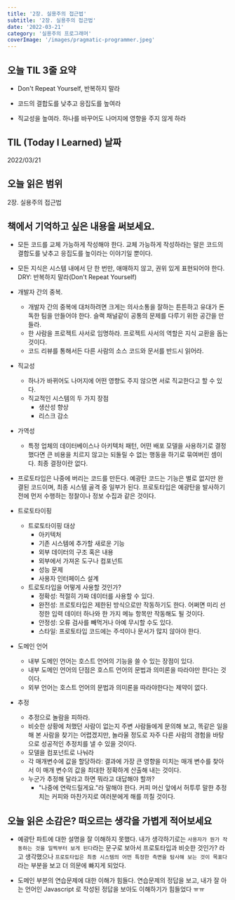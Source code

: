 ```yaml
---
title: '2장. 실용주의 접근법'
subtitle: '2장. 실용주의 접근법'
date: '2022-03-21'
category: '실용주의 프로그래머'
coverImage: '/images/pragmatic-programmer.jpeg'
---
```


## 오늘 TIL 3줄 요약

- Don't Repeat Yourself, 반복하지 말라

- 코드의 결합도를 낮추고 응집도를 높여라

- 직교성을 높여라. 하나를 바꾸어도 나머지에 영향을 주지 않게 하라

## TIL (Today I Learned) 날짜

2022/03/21

## 오늘 읽은 범위

2장. 실용주의 접근법

## 책에서 기억하고 싶은 내용을 써보세요.

- 모든 코드를 교체 가능하게 작성해야 한다. 교체 가능하게 작성하라는 말은 코드의 결합도를 낮추고 응집도를 높이라는 이야기일 뿐이다.

- 모든 지식은 시스템 내에서 단 한 번만, 애매하지 않고, 권위 있게 표현되어야 한다. DRY: 반복하지 말라(Don't Repeat Yourself)

- 개발자 간의 중복.
  - 개발자 간의 중복에 대처하려면 크게는 의사소통을 잘하는 튼튼하고 유대가 돈독한 팀을 만들어야 한다. 슬랙 채널같이 공통의 문제를 다루기 위한 공간을 만들라.
  - 한 사람을 프로젝트 사서로 임명하라. 프로젝트 사서의 역할은 지식 교환을 돕는 것이다.
  - 코드 리뷰를 통해서든 다른 사람의 소스 코드와 문서를 반드시 읽어라.
- 직교성
  - 하나가 바뀌어도 나머지에 어떤 영향도 주지 않으면 서로 직교한다고 할 수 있다.
  - 직교적인 시스템의 두 가지 장점
    - 생산성 향상
    - 리스크 감소
- 가역성
  - 특정 업체의 데이터베이스나 아키텍처 패턴, 어떤 배포 모델을 사용하기로 결정했다면 큰 비용을 치르지 않고는 되돌릴 수 없는 행동을 하기로 묶여버린 셈이다. 최종 결정이란 없다.
- 프로토타입은 나중에 버리는 코드를 만든다. 예광탄 코드는 기능은 별로 없지만 완결된 코드이며, 최종 시스템 골격 중 일부가 된다. 프로토타입은 예광탄을 발사하기 전에 먼저 수행하는 정찰이나 정보 수집과 같은 것이다.

- 트로토타이핑
  - 트로토타이핑 대상
    - 아키텍처
    - 기존 시스템에 추가할 새로운 기능
    - 외부 데이터의 구조 혹은 내용
    - 외부에서 가져온 도구나 컴포넌트
    - 성능 문제
    - 사용자 인터페이스 설계
  - 트로토타입을 어떻게 사용할 것인가?
    - 정확성: 적절히 가짜 데이터를 사용할 수 있다.
    - 완전성: 프로토타입은 제한된 방식으로만 작동하기도 한다. 어쩌면 미리 선정한 입력 데이터 하나와 한 가지 메뉴 항목만 작동해도 될 것이다.
    - 안정성: 오류 검사를 빼먹거나 아예 무시할 수도 있다.
    - 스타일: 프로토타입 코드에는 주석이나 문서가 많지 않아야 한다.
- 도메인 언어
  - 내부 도메인 언어는 호스트 언어의 기능을 쓸 수 있는 장점이 있다.
  - 내부 도메인 언어의 단점은 호스트 언어의 문법과 의미론을 따라야만 한다는 것이다.
  - 외부 언어는 호스트 언어의 문법과 의미론을 따라야한다는 제약이 없다.
- 추정
  - 추정으로 놀람을 피하라.
  - 비슷한 상황에 처했던 사람이 없는지 주변 사람들에게 문의해 보고, 똑같은 일을 해 본 사람을 찾기는 어렵겠지만, 놀라울 정도로 자주 다른 사람의 경험을 바탕으로 성공적인 추정치를 낼 수 있을 것이다.
  - 모델을 컴포넌트로 나눠라
  - 각 매개변수에 값을 할당하라: 결과에 가장 큰 영향을 미치는 매개 변수를 찾아서 이 매개 변수의 값을 최대한 정확하게 산출해 내는 것이다.
  - 누군가 추정해 달라고 하면 뭐라고 대답해야 할까?
    - "나중에 연락드릴게요."라 말해야 한다. 커피 머신 앞에서 허투루 말한 추정치는 커피와 마찬가지로 여러분에게 해를 끼칠 것이다.

## 오늘 읽은 소감은? 떠오르는 생각을 가볍게 적어보세요

- 예광탄 파트에 대한 설명을 잘 이해하지 못했다. 내가 생각하기로는 `사용자가 뭔가 작동하는 것을 일찍부터 보게 된다`라는 문구로 보아서 프로토타입과 비슷한 것인가? 라고 생각했으나 `프로토타입은 최종 시스템의 어떤 특정한 측면을 탐사해 보는 것이 목표다`라는 부분을 보고 더 의문에 빠지게 되었다.

- 도메인 부분의 연습문제에 대한 이해가 힘들다. 연습문제의 정답을 보고, 내가 잘 아는 언어인 Javascript 로 작성된 정답을 보아도 이해하기가 힘들었다 ㅠㅠ
